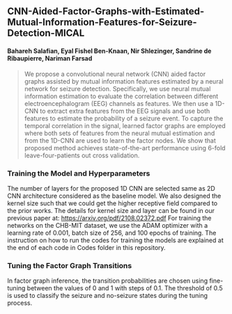 ## CNN-Aided-Factor-Graphs-with-Estimated-Mutual-Information-Features-for-Seizure-Detection-MICAL
#### Bahareh Salafian, Eyal Fishel Ben-Knaan, Nir Shlezinger, Sandrine de Ribaupierre, Nariman Farsad
> We propose a convolutional neural network (CNN) aided factor graphs assisted by mutual information features estimated by a neural network for seizure detection. Specifically, we use neural mutual information estimation to evaluate the correlation between different electroencephalogram (EEG) channels as features. We then use a 1D-CNN to extract extra features from the EEG signals and use both features to estimate the probability of a seizure event. To capture the temporal correlation in the signal, learned factor graphs are employed where both sets of features from the neural mutual estimation and from the 1D-CNN are used to learn the factor nodes. We show that proposed method achieves state-of-the-art performance using 6-fold leave-four-patients out cross validation. 
### Training the Model and Hyperparameters
The number of layers for the proposed 1D CNN are selected same as 2D CNN architecture considered as the baseline model. We also designed the kernel size such that we could get the higher receptive field compared to the prior works. The details for kernel size and layer can be found in our previous paper at: https://arxiv.org/pdf/2108.02372.pdf
For training the networks on the CHB-MIT dataset, we use the ADAM optimizer with a learning rate of 0.001, batch size of 256, and 100 epochs of training. The instruction on how to run the codes for training the models are explained at the end of each code in Codes folder in this repository. 

### Tuning the Factor Graph Transitions
In factor graph inference, the transition probabilities are chosen using fine-tuning between the values of 0 and 1 with steps of 0.1. The threshold of 0.5 is used to classify the seizure and no-seizure states during the tuning process.




